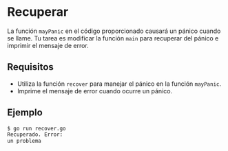 # Recuperar

La función `mayPanic` en el código proporcionado causará un pánico cuando se llame. Tu tarea es modificar la función `main` para recuperar del pánico e imprimir el mensaje de error.

## Requisitos

- Utiliza la función `recover` para manejar el pánico en la función `mayPanic`.
- Imprime el mensaje de error cuando ocurre un pánico.

## Ejemplo

```sh
$ go run recover.go
Recuperado. Error:
un problema
```
